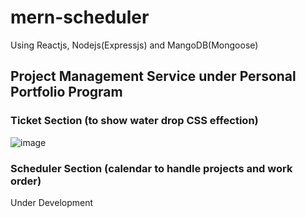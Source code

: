 # mern-scheduler
Using Reactjs, Nodejs(Expressjs) and MangoDB(Mongoose)


## Project Management Service under Personal Portfolio Program

### Ticket Section (to show water drop CSS effection)
![image](https://github.com/WeissJiang/mern-scheduler/assets/55972476/5ee76b27-637a-49dd-8408-615dd221bbdf)


### Scheduler Section (calendar to handle projects and work order)
Under Development

